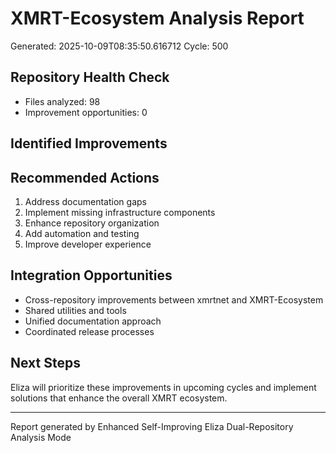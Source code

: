 # XMRT-Ecosystem Analysis Report
Generated: 2025-10-09T08:35:50.616712
Cycle: 500

## Repository Health Check
- Files analyzed: 98
- Improvement opportunities: 0

## Identified Improvements


## Recommended Actions
1. Address documentation gaps
2. Implement missing infrastructure components
3. Enhance repository organization
4. Add automation and testing
5. Improve developer experience

## Integration Opportunities
- Cross-repository improvements between xmrtnet and XMRT-Ecosystem
- Shared utilities and tools
- Unified documentation approach
- Coordinated release processes

## Next Steps
Eliza will prioritize these improvements in upcoming cycles and implement
solutions that enhance the overall XMRT ecosystem.

---
Report generated by Enhanced Self-Improving Eliza
Dual-Repository Analysis Mode
